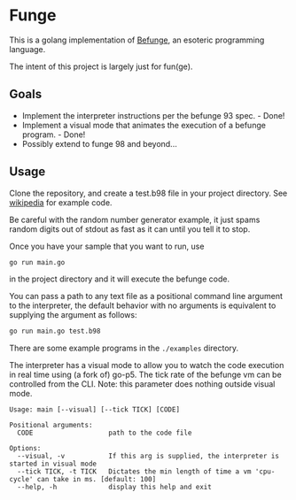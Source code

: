 # Funge

This is a golang implementation of [Befunge](https://en.wikipedia.org/wiki/Befunge), an esoteric programming language.

The intent of this project is largely just for fun(ge).

## Goals

- Implement the interpreter instructions per the befunge 93 spec. - Done!
- Implement a visual mode that animates the execution of a befunge program. - Done!
- Possibly extend to funge 98 and beyond...

## Usage

Clone the repository, and create a test.b98 file in your project directory. See [wikipedia](https://en.wikipedia.org/wiki/Befunge#Sample_Befunge-93_code) for example code.

Be careful with the random number generator example, it just spams random digits out of stdout as fast as it can until you tell it to stop.

Once you have your sample that you want to run, use

```bash
go run main.go
```

in the project directory and it will execute the befunge code.

You can pass a path to any text file as a positional command line argument to the interpreter, the default behavior with no arguments is equivalent to supplying the argument as follows:

```bash
go run main.go test.b98
```

There are some example programs in the `./examples` directory.

The interpreter has a visual mode to allow you to watch the code execution in real time using (a fork of) go-p5.
The tick rate of the befunge vm can be controlled from the CLI. Note: this parameter does nothing outside visual mode.

```
Usage: main [--visual] [--tick TICK] [CODE]

Positional arguments:
  CODE                   path to the code file

Options:
  --visual, -v           If this arg is supplied, the interpreter is started in visual mode
  --tick TICK, -t TICK   Dictates the min length of time a vm 'cpu-cycle' can take in ms. [default: 100]
  --help, -h             display this help and exit

```

